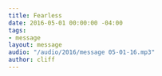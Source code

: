 ```yaml
---
title: Fearless
date: 2016-05-01 00:00:00 -04:00
tags:
- message
layout: message
audio: "/audio/2016/message 05-01-16.mp3"
author: cliff
---
```


